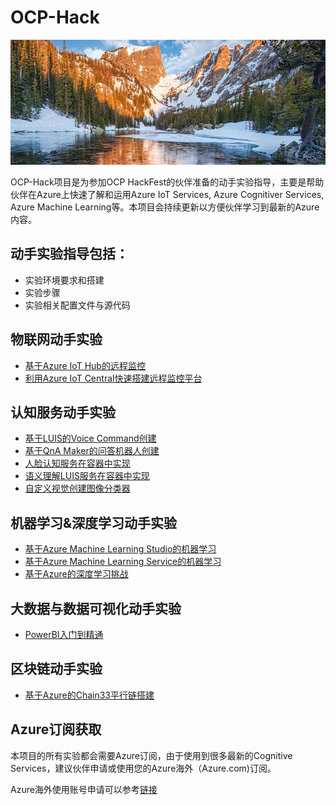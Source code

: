 # OCP-Hack

<img width="2000" height="200" src="./Images/banner.jpg"/>

OCP-Hack项目是为参加OCP HackFest的伙伴准备的动手实验指导，主要是帮助伙伴在Azure上快速了解和运用Azure IoT Services, Azure Cognitiver Services, Azure Machine Learning等。本项目会持续更新以方便伙伴学习到最新的Azure内容。

## 动手实验指导包括：
* 实验环境要求和搭建
* 实验步骤
* 实验相关配置文件与源代码

## 物联网动手实验
- [基于Azure IoT Hub的远程监控](./Azure_IoT_Hub/README.md)
- [利用Azure IoT Central快速搭建远程监控平台](./Azure_IoT_Central/README.md)

## 认知服务动手实验
- [基于LUIS的Voice Command创建](./Azure_LUIS/README.md)
- [基于QnA Maker的问答机器人创建](./Azure_QnAMaker/README.md)
- [人脸认知服务在容器中实现](./Cognitive_Service_Face_on_Container/README.md)
- [语义理解LUIS服务在容器中实现](./Cognitive_Service_Luis_on_Container/README.md)
- [自定义视觉创建图像分类器](./Cognitive_Custom_Vision/README.md)

## 机器学习&深度学习动手实验
- [基于Azure Machine Learning Studio的机器学习](./Azure_Machine_Learning_Studio/README.md)
- [基于Azure Machine Learning Service的机器学习](./Azure_Machine_Learning_Service/README.md)
- [基于Azure的深度学习挑战](./Azure_Deep_Learning/README.md)
  
## 大数据与数据可视化动手实验
- [PowerBI入门到精通](./Power_BI/README.md)

## 区块链动手实验
- [基于Azure的Chain33平行链搭建](./Azure_BlockChain_Chain33/README.md)

## Azure订阅获取
本项目的所有实验都会需要Azure订阅，由于使用到很多最新的Cognitive Services，建议伙伴申请或使用您的Azure海外（Azure.com)订阅。

Azure海外使用账号申请可以参考[链接](http://www.cnblogs.com/meowmeow/p/7773226.html?from=groupmessage&isappinstalled=0)

